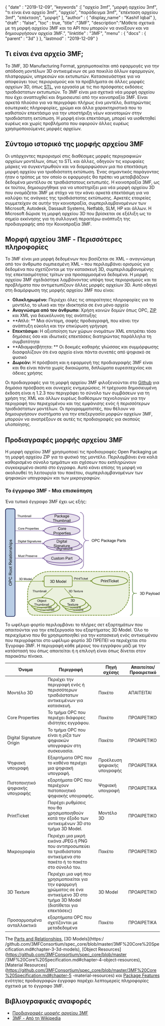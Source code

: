 {
  "date" : "2019-12-09",
  "keywords" :[ "αρχείο 3mf", "μορφή αρχείου 3mf", "τι είναι ένα αρχείο 3mf", "αρχείο", "παράδειγμα 3mf", "επέκταση αρχείου 3mf", "επέκταση", "μορφή" ],
  "author" : {
    "display_name" : "Kashif Iqbal"
},
  "draft" : "false",
  "toc" : true,
  "title" :"3MF",
  "description":"Μάθετε σχετικά με τη μορφή αρχείου 3MF και τα API που μπορούν να ανοίξουν και να δημιουργήσουν αρχεία 3MF.",
  "linktitle" : "3MF",
  "menu" : {
    "docs" : {
      "parent" : "3d"
}
},
  "lastmod" : "2019-12-09"
}

## Τι είναι ένα αρχείο 3MF;

Το 3MF, 3D Manufacturing Format, χρησιμοποιείται από εφαρμογές για την απόδοση μοντέλων 3D αντικειμένων σε μια ποικιλία άλλων εφαρμογών, πλατφορμών, υπηρεσιών και εκτυπωτών. Κατασκευάστηκε για να αποφεύγει τους περιορισμούς και τα προβλήματα σε άλλες μορφές αρχείων 3D, όπως [STL](/el/cad/stl/), για εργασία με τις πιο πρόσφατες εκδόσεις τρισδιάστατων εκτυπωτών. Το 3MF είναι μια σχετικά νέα μορφή αρχείου που έχει αναπτυχθεί και δημοσιευτεί από την κοινοπραξία 3MF. Είναι αρκετά πλούσιο για να περιγράφει πλήρως ένα μοντέλο, διατηρώντας εσωτερικές πληροφορίες, χρώμα και άλλα χαρακτηριστικά που το καθιστούν επεκτάσιμο για την υποστήριξη νέων καινοτομιών στην τρισδιάστατη εκτύπωση. Η μορφή είναι επεκτάσιμη, μπορεί να υιοθετηθεί ευρέως και χωρίς προβλήματα που αφορούν άλλες ευρέως χρησιμοποιούμενες μορφές αρχείων.

## Σύντομο ιστορικό της μορφής αρχείου 3MF

Οι υπάρχοντες περιορισμοί στις διαθέσιμες μορφές περιγραφικών αρχείων μοντέλων, όπως το STL και άλλες, οδηγούν τις κορυφαίες μάρκες να συγκεντρωθούν και να διαμορφώσουν μια πιο επεκτάσιμη μορφή αρχείου για τρισδιάστατη εκτύπωση. Ένας σημαντικός παράγοντας ήταν ο τρόπος με τον οποίο οι εφαρμογές θα πρέπει να μεταβιβάζουν δεδομένα μοντέλου σε τρισδιάστατους εκτυπωτές. Η κοινοπραξία 3MF, ως εκ τούτου, δημιουργήθηκε για να υποστηρίξει μια νέα μορφή αρχείου 3D που ονομάζεται 3MF με στόχο να την κάνει αρκετά επεκτάσιμη για να καλύψει τις ανάγκες της τρισδιάστατης εκτύπωσης. Αρκετές εταιρείες συμμετείχαν σε αυτήν την κοινοπραξία, συμπεριλαμβανομένων των Microsoft, Autodesk, Dassault Systems, Netfabb, SLM, HP και άλλων. Η Microsoft δώρισε τη μορφή αρχείου 3D που βρίσκεται σε εξέλιξη ως το σημείο εκκίνησης για τη συλλογική περαιτέρω ανάπτυξη της προδιαγραφής από την Κοινοπραξία 3MF.

## Μορφή αρχείου 3MF - Περισσότερες πληροφορίες

Το 3MF είναι μια μορφή δεδομένων που βασίζεται σε XML – αναγνώσιμη από τον άνθρωπο συμπιεσμένη XML – που περιλαμβάνει ορισμούς για δεδομένα που σχετίζονται με την κατασκευή 3D, συμπεριλαμβανομένης της επεκτασιμότητας τρίτων για προσαρμοσμένα δεδομένα. Η μορφή αρχείου 3MF σχεδιάστηκε λαμβάνοντας υπόψη τους περιορισμούς και τα προβλήματα που αντιμετωπίζουν άλλες μορφές αρχείων 3D. Αυτό οδηγεί στη διαμόρφωση της μορφής αρχείου 3MF που είναι:

* **Ολοκληρωμένο:** Περιέχει όλες τις απαραίτητες πληροφορίες για το μοντέλο, το υλικό και την ιδιοκτησία σε ένα μόνο αρχείο
* **Αναγνώσιμα από τον άνθρωπο:** Χρήση κοινών δομών όπως OPC, [ZIP](/el/compression/zip/) και XML για διευκόλυνση της ανάπτυξης
* **Απλό: ** Μια σύντομη, σαφής προδιαγραφή, που κάνει την ανάπτυξη εύκολη και την επικύρωση γρήγορη
* **Επεκτάσιμο:** Η αξιοποίηση των χώρων ονομάτων XML επιτρέπει τόσο δημόσιες όσο και ιδιωτικές επεκτάσεις διατηρώντας παράλληλα τη συμβατότητα
* **Αδιαμφισβήτητα: ** Οι δοκιμές καθαρής γλώσσας και συμμόρφωσης διασφαλίζουν ότι ένα αρχείο είναι πάντα συνεπές από ψηφιακό σε φυσικό
* **Δωρεάν:** Η πρόσβαση και η εφαρμογή της προδιαγραφής 3MF είναι και θα είναι πάντα χωρίς δικαιώματα, διπλώματα ευρεσιτεχνίας και άδειες χρήσης

Οι προδιαγραφές για τη μορφή αρχείου 3MF φιλοξενούνται στο [Github](https://github.com/3MFConsortium/spec_core/blob/master/3MF%20Core%20Specification.md) για δημόσια πρόσβαση και συνεχείς ενημερώσεις. Η τρέχουσα δημοσιευμένη έκδοση είναι η 1.2.3 που περιγράφει το σύνολο των συμβάσεων για τη χρήση της XML και άλλων ευρέως διαθέσιμων τεχνολογιών για την περιγραφή του περιεχομένου και της εμφάνισης ενός ή περισσότερων τρισδιάστατων μοντέλων. Οι προγραμματιστές, που θέλουν να δημιουργήσουν συστήματα για την επεξεργασία μορφών αρχείων 3MF, μπορούν να ανατρέξουν σε αυτές τις προδιαγραφές για σκοπούς υλοποίησης.

## Προδιαγραφές μορφής αρχείου 3MF

Η μορφή αρχείου 3MF χρησιμοποιεί τις προδιαγραφές Open Packaging με τη μορφή αρχείου ZIP για το φυσικό της μοντέλο. Περιλαμβάνει ένα καλά καθορισμένο σύνολο τμημάτων και σχέσεων που εκπληρώνουν συγκεκριμένο σκοπό στο έγγραφο. Αυτό κάνει επίσης τη μορφή να ακολουθεί τη λειτουργία του πακέτου, συμπεριλαμβανομένων των ψηφιακών υπογραφών και των μικρογραφιών.

### Το έγγραφο 3MF - Μια επισκόπηση

Ένα τυπικό έγγραφο 3MF έχει ως εξής:

![3MF Document Structure](https://github.com/3MFConsortium/spec_core/raw/master/images/figure_2-1.png "3MF Document Structure")

Το ωφέλιμο φορτίο περιλαμβάνει το πλήρες σετ εξαρτημάτων που απαιτούνται για την επεξεργασία του εξαρτήματος 3D Model. Όλο το περιεχόμενο που θα χρησιμοποιηθεί για την κατασκευή ενός αντικειμένου που περιγράφεται στο ωφέλιμο φορτίο 3D ΠΡΕΠΕΙ να περιέχεται στο Έγγραφο 3MF. Η περιγραφή κάθε μέρους του εγγράφου μαζί με την κατάστασή του όπως απαιτείται ή η επιλογή είναι όπως δίνεται στον παρακάτω πίνακα.


|**Όνομα**|**Περιγραφή**|**Πηγή σχέσης**|**Απαιτείται/Προαιρετικό**
--- | --- | --- | ---
|Μοντέλο 3D|Περιέχει την περιγραφή ενός ή περισσότερων τρισδιάστατων αντικειμένων για κατασκευή.|Πακέτο|ΑΠΑΙΤΕΙΤΑΙ
|Core Properties|Το τμήμα OPC που περιέχει διάφορες ιδιότητες εγγράφου.|Πακέτο|ΠΡΟΑΙΡΕΤΙΚΟ
|Digital Signature Origin|Το τμήμα OPC που είναι η ρίζα των ψηφιακών υπογραφών στη συσκευασία.|Πακέτο|ΠΡΟΑΙΡΕΤΙΚΟ
|Ψηφιακή υπογραφή|Εξαρτήματα OPC που το καθένα περιέχει μια ψηφιακή υπογραφή.|Προέλευση ψηφιακής υπογραφής|ΠΡΟΑΙΡΕΤΙΚΑ
|Πιστοποιητικό ψηφιακής υπογραφής|εξαρτήματα OPC που περιέχουν πιστοποιητικό ψηφιακής υπογραφής.|Ψηφιακή υπογραφή|ΠΡΟΑΙΡΕΤΙΚΑ
|PrintTicket|Παρέχει ρυθμίσεις που θα χρησιμοποιηθούν κατά την έξοδο των αντικειμένων 3D στο τμήμα 3D Model.|Μοντέλο 3D|ΠΡΟΑΙΡΕΤΙΚΟ
|Μικρογραφία|Περιέχει μια μικρή εικόνα JPEG ή PNG που αντιπροσωπεύει τα τρισδιάστατα αντικείμενα στο πακέτο ή το πακέτο στο σύνολό του.|Πακέτο|ΠΡΟΑΙΡΕΤΙΚΟ
|3D Texture|Περιέχει μια υφή που χρησιμοποιείται για την εφαρμογή χρώματος σε ένα αντικείμενο 3D στο τμήμα 3D Model (διατίθεται για επεκτάσεις)|3D Model|ΠΡΟΑΙΡΕΤΙΚΟ
|Προσαρμοσμένα ανταλλακτικά|εξαρτήματα OPC που σχετίζονται με μεταδεδομένα|Πακέτο|ΠΡΟΑΙΡΕΤΙΚΑ

The [Parts and Relationships](https://github.com/3MFConsortium/spec_core/blob/master/3MF%20Core%20Specification.md#chapter-2-parts-and-relationships), [3D Models](https:/ /github.com/3MFConsortium/spec_core/blob/master/3MF%20Core%20Specification.md#chapter-3-3d-models), [Object Resources](https://github.com/3MFConsortium/spec_core/blob/master /3MF%20Core%20Specification.md#chapter-4-object-resources), [Material Resources](https://github.com/3MFConsortium/spec_core/blob/master/3MF%20Core%20Specification.md#chapter-5 -material-resources) και [Package Features](https://github.com/3MFConsortium/spec_core/blob/master/3MF%20Core%20Specification.md#chapter-6-3mf-document-package-features) ενότητες προδιαγραφών έγγραφο παρέχει λεπτομερείς πληροφορίες σχετικά με το έγγραφο 3MF.

## Βιβλιογραφικές αναφορές ##

* [Προδιαγραφές μορφής αρχείου 3MF](https://github.com/3MFConsortium/spec_core)
* [3MF - Από τη Wikipedia](https://en.wikipedia.org/wiki/3D_Manufacturing_Format)

